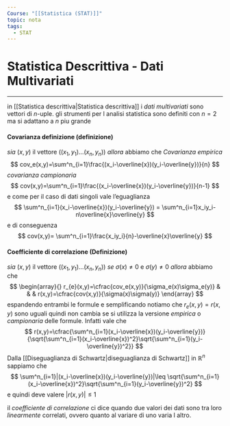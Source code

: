 ```yaml
---
Course: "[[Statistica (STAT)]]"
topic: nota
tags:
  - STAT
---
```

# Statistica Descrittiva - Dati Multivariati
---
in [[Statistica descrittiva|Statistica descrittiva]] i _dati multivariati_ sono vettori di $n$-uple. gli strumenti per l analisi statistica sono definiti  con $n =2$ ma si adattano a $n$ piu grande

#### Covarianza definizione (definizione)
_sia_ $(x,y)$ il vettore $((x_{1},y_{1})\dots(x_{n},y_{n}))$ 
_allora_ abbiamo che 
_Covarianza empirica_$$
cov_e(x,y)=\sum^n_{i=1}\frac{(x_i-\overline{x})(y_i-\overline{y})}{n}
$$*covarianza campionaria*$$
cov(x,y)=\sum^n_{i=1}\frac{(x_i-\overline{x})(y_i-\overline{y})}{n-1}
$$
e come per il caso di dati singoli vale l’eguaglianza$$
\sum^n_{i=1}(x_i-\overline{x})(y_i-\overline{y}) = \sum^n_{i=1}x_iy_i-n\overline{x}\overline{y}
$$e di conseguenza$$
cov(x,y)= \sum^n_{i=1}\frac{x_iy_i}{n}-\overline{x}\overline{y}
$$
#### Coefficiente di correlazione (Definizione)
_sia_ $(x,y)$ il vettore $((x_{1},y_{1})\dots(x_{n},y_{n}))$ 
_se_ $\sigma(x) \not= 0$ e $\sigma(y) \not= 0$
_allora_ abbiamo che 
$$
\begin{array}{}
r_{e}(x,y)=\cfrac{cov_e(x,y)}{\sigma_e(x)\sigma_e(y)} &  &  & 
r(x,y)=\cfrac{cov(x,y)}{\sigma(x)\sigma(y)}
\end{array}
$$
espandendo entrambi le formule e semplificando notiamo che $r_{e}(x,y)=r(x,y)$ sono uguali quindi non cambia se si utilizza la versione _empirica_ o _campionaria_ delle formule. Infatti vale che $$
r(x,y)=\cfrac{\sum^n_{i=1}(x_i-\overline{x})(y_i-\overline{y})}{\sqrt{\sum^n_{i=1}(x_i-\overline{x})^2}\sqrt{\sum^n_{i=1}(y_i-\overline{y})^2}}
$$
Dalla [[Diseguaglianza di Schwartz|diseguaglianza di Schwartz]] in $\mathbb{R}^n$ sappiamo che$$
\sum^n_{i=1}|(x_i-\overline{x})(y_i-\overline{y})|\leq \sqrt{\sum^n_{i=1}(x_i-\overline{x})^2}\sqrt{\sum^n_{i=1}(y_i-\overline{y})^2}
$$
e quindi deve valere  $|r(x,y)| \leq 1$ 

il _coefficiente di correlazione_ ci dice quando due valori dei dati sono tra loro _linearmente_ correlati, ovvero quanto al variare di uno varia l altro. 
